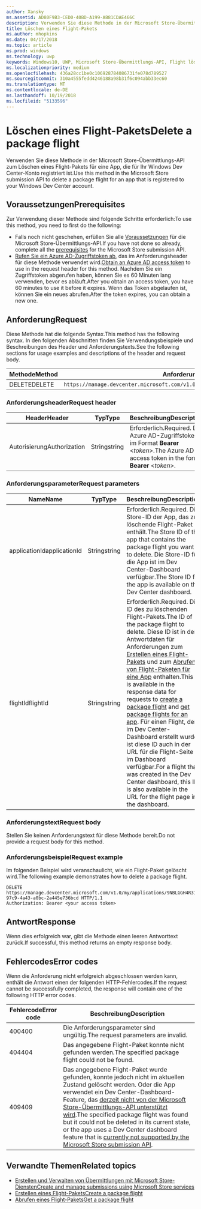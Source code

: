 ```yaml
---
author: Xansky
ms.assetid: AD80F9B3-CED0-40BD-A199-AB81CDAE466C
description: Verwenden Sie diese Methode in der Microsoft Store-Übermittlungs-API zum Löschen eines Flight-Pakets für eine App, die für Ihr Windows Dev Center-Konto registriert ist.
title: Löschen eines Flight-Pakets
ms.author: mhopkins
ms.date: 04/17/2018
ms.topic: article
ms.prod: windows
ms.technology: uwp
keywords: Windows10, UWP, Microsoft Store-Übermittlungs-API, Flight löschen
ms.localizationpriority: medium
ms.openlocfilehash: 436a28cc1be0c106928784086731fe078d789527
ms.sourcegitcommit: 310a4555fedd4246188a98b31f6c094abb33ec60
ms.translationtype: MT
ms.contentlocale: de-DE
ms.lasthandoff: 10/19/2018
ms.locfileid: "5133596"
---
```

# <a name="delete-a-package-flight"></a><span data-ttu-id="2c546-104">Löschen eines Flight-Pakets</span><span class="sxs-lookup"><span data-stu-id="2c546-104">Delete a package flight</span></span>

<span data-ttu-id="2c546-105">Verwenden Sie diese Methode in der Microsoft Store-Übermittlungs-API zum Löschen eines Flight-Pakets für eine App, die für Ihr Windows Dev Center-Konto registriert ist.</span><span class="sxs-lookup"><span data-stu-id="2c546-105">Use this method in the Microsoft Store submission API to delete a package flight for an app that is registered to your Windows Dev Center account.</span></span>


## <a name="prerequisites"></a><span data-ttu-id="2c546-106">Voraussetzungen</span><span class="sxs-lookup"><span data-stu-id="2c546-106">Prerequisites</span></span>

<span data-ttu-id="2c546-107">Zur Verwendung dieser Methode sind folgende Schritte erforderlich:</span><span class="sxs-lookup"><span data-stu-id="2c546-107">To use this method, you need to first do the following:</span></span>

* <span data-ttu-id="2c546-108">Falls noch nicht geschehen, erfüllen Sie alle [Voraussetzungen](create-and-manage-submissions-using-windows-store-services.md#prerequisites) für die Microsoft Store-Übermittlungs-API.</span><span class="sxs-lookup"><span data-stu-id="2c546-108">If you have not done so already, complete all the [prerequisites](create-and-manage-submissions-using-windows-store-services.md#prerequisites) for the Microsoft Store submission API.</span></span>
* <span data-ttu-id="2c546-109">[Rufen Sie ein Azure AD-Zugriffstoken ab](create-and-manage-submissions-using-windows-store-services.md#obtain-an-azure-ad-access-token), das im Anforderungsheader für diese Methode verwendet wird.</span><span class="sxs-lookup"><span data-stu-id="2c546-109">[Obtain an Azure AD access token](create-and-manage-submissions-using-windows-store-services.md#obtain-an-azure-ad-access-token) to use in the request header for this method.</span></span> <span data-ttu-id="2c546-110">Nachdem Sie ein Zugriffstoken abgerufen haben, können Sie es 60 Minuten lang verwenden, bevor es abläuft.</span><span class="sxs-lookup"><span data-stu-id="2c546-110">After you obtain an access token, you have 60 minutes to use it before it expires.</span></span> <span data-ttu-id="2c546-111">Wenn das Token abgelaufen ist, können Sie ein neues abrufen.</span><span class="sxs-lookup"><span data-stu-id="2c546-111">After the token expires, you can obtain a new one.</span></span>

## <a name="request"></a><span data-ttu-id="2c546-112">Anforderung</span><span class="sxs-lookup"><span data-stu-id="2c546-112">Request</span></span>

<span data-ttu-id="2c546-113">Diese Methode hat die folgende Syntax.</span><span class="sxs-lookup"><span data-stu-id="2c546-113">This method has the following syntax.</span></span> <span data-ttu-id="2c546-114">In den folgenden Abschnitten finden Sie Verwendungsbeispiele und Beschreibungen des Header und Anforderungstexts.</span><span class="sxs-lookup"><span data-stu-id="2c546-114">See the following sections for usage examples and descriptions of the header and request body.</span></span>

| <span data-ttu-id="2c546-115">Methode</span><span class="sxs-lookup"><span data-stu-id="2c546-115">Method</span></span> | <span data-ttu-id="2c546-116">Anforderungs-URI</span><span class="sxs-lookup"><span data-stu-id="2c546-116">Request URI</span></span>                                                      |
|--------|------------------------------------------------------------------|
| <span data-ttu-id="2c546-117">DELETE</span><span class="sxs-lookup"><span data-stu-id="2c546-117">DELETE</span></span>    | ```https://manage.devcenter.microsoft.com/v1.0/my/applications/{applicationId}/flights/{flightId}``` |


### <a name="request-header"></a><span data-ttu-id="2c546-118">Anforderungsheader</span><span class="sxs-lookup"><span data-stu-id="2c546-118">Request header</span></span>

| <span data-ttu-id="2c546-119">Header</span><span class="sxs-lookup"><span data-stu-id="2c546-119">Header</span></span>        | <span data-ttu-id="2c546-120">Typ</span><span class="sxs-lookup"><span data-stu-id="2c546-120">Type</span></span>   | <span data-ttu-id="2c546-121">Beschreibung</span><span class="sxs-lookup"><span data-stu-id="2c546-121">Description</span></span>                                                                 |
|---------------|--------|-----------------------------------------------------------------------------|
| <span data-ttu-id="2c546-122">Autorisierung</span><span class="sxs-lookup"><span data-stu-id="2c546-122">Authorization</span></span> | <span data-ttu-id="2c546-123">String</span><span class="sxs-lookup"><span data-stu-id="2c546-123">string</span></span> | <span data-ttu-id="2c546-124">Erforderlich.</span><span class="sxs-lookup"><span data-stu-id="2c546-124">Required.</span></span> <span data-ttu-id="2c546-125">Das Azure AD-Zugriffstoken im Format **Bearer** &lt;*token*&gt;.</span><span class="sxs-lookup"><span data-stu-id="2c546-125">The Azure AD access token in the form **Bearer** &lt;*token*&gt;.</span></span> |


### <a name="request-parameters"></a><span data-ttu-id="2c546-126">Anforderungsparameter</span><span class="sxs-lookup"><span data-stu-id="2c546-126">Request parameters</span></span>

| <span data-ttu-id="2c546-127">Name</span><span class="sxs-lookup"><span data-stu-id="2c546-127">Name</span></span>        | <span data-ttu-id="2c546-128">Typ</span><span class="sxs-lookup"><span data-stu-id="2c546-128">Type</span></span>   | <span data-ttu-id="2c546-129">Beschreibung</span><span class="sxs-lookup"><span data-stu-id="2c546-129">Description</span></span>                                                                 |
|---------------|--------|-----------------------------------------------------------------------------|
| <span data-ttu-id="2c546-130">applicationId</span><span class="sxs-lookup"><span data-stu-id="2c546-130">applicationId</span></span> | <span data-ttu-id="2c546-131">String</span><span class="sxs-lookup"><span data-stu-id="2c546-131">string</span></span> | <span data-ttu-id="2c546-132">Erforderlich.</span><span class="sxs-lookup"><span data-stu-id="2c546-132">Required.</span></span> <span data-ttu-id="2c546-133">Die Store-ID der App, das zu löschende Flight-Paket enthält.</span><span class="sxs-lookup"><span data-stu-id="2c546-133">The Store ID of the app that contains the package flight you want to delete.</span></span> <span data-ttu-id="2c546-134">Die Store-ID für die App ist im Dev Center-Dashboard verfügbar.</span><span class="sxs-lookup"><span data-stu-id="2c546-134">The Store ID for the app is available on the Dev Center dashboard.</span></span>  |
| <span data-ttu-id="2c546-135">flightId</span><span class="sxs-lookup"><span data-stu-id="2c546-135">flightId</span></span> | <span data-ttu-id="2c546-136">String</span><span class="sxs-lookup"><span data-stu-id="2c546-136">string</span></span> | <span data-ttu-id="2c546-137">Erforderlich.</span><span class="sxs-lookup"><span data-stu-id="2c546-137">Required.</span></span> <span data-ttu-id="2c546-138">Die ID des zu löschenden Flight-Pakets.</span><span class="sxs-lookup"><span data-stu-id="2c546-138">The ID of the package flight to delete.</span></span> <span data-ttu-id="2c546-139">Diese ID ist in den Antwortdaten für Anforderungen zum [Erstellen eines Flight-Pakets](create-a-flight.md) und zum [Abrufen von Flight-Paketen für eine App](get-flights-for-an-app.md) enthalten.</span><span class="sxs-lookup"><span data-stu-id="2c546-139">This ID is available in the response data for requests to [create a package flight](create-a-flight.md) and [get package flights for an app](get-flights-for-an-app.md).</span></span> <span data-ttu-id="2c546-140">Für einen Flight, der im Dev Center-Dashboard erstellt wurde, ist diese ID auch in der URL für die Flight-Seite im Dashboard verfügbar.</span><span class="sxs-lookup"><span data-stu-id="2c546-140">For a flight that was created in the Dev Center dashboard, this ID is also available in the URL for the flight page in the dashboard.</span></span>  |


### <a name="request-body"></a><span data-ttu-id="2c546-141">Anforderungstext</span><span class="sxs-lookup"><span data-stu-id="2c546-141">Request body</span></span>

<span data-ttu-id="2c546-142">Stellen Sie keinen Anforderungstext für diese Methode bereit.</span><span class="sxs-lookup"><span data-stu-id="2c546-142">Do not provide a request body for this method.</span></span>


### <a name="request-example"></a><span data-ttu-id="2c546-143">Anforderungsbeispiel</span><span class="sxs-lookup"><span data-stu-id="2c546-143">Request example</span></span>

<span data-ttu-id="2c546-144">Im folgenden Beispiel wird veranschaulicht, wie ein Flight-Paket gelöscht wird.</span><span class="sxs-lookup"><span data-stu-id="2c546-144">The following example demonstrates how to delete a package flight.</span></span>

```
DELETE https://manage.devcenter.microsoft.com/v1.0/my/applications/9NBLGGH4R315/flights/43e448df-97c9-4a43-a0bc-2a445e736bcd HTTP/1.1
Authorization: Bearer <your access token>
```

## <a name="response"></a><span data-ttu-id="2c546-145">Antwort</span><span class="sxs-lookup"><span data-stu-id="2c546-145">Response</span></span>

<span data-ttu-id="2c546-146">Wenn dies erfolgreich war, gibt die Methode einen leeren Antworttext zurück.</span><span class="sxs-lookup"><span data-stu-id="2c546-146">If successful, this method returns an empty response body.</span></span>

## <a name="error-codes"></a><span data-ttu-id="2c546-147">Fehlercodes</span><span class="sxs-lookup"><span data-stu-id="2c546-147">Error codes</span></span>

<span data-ttu-id="2c546-148">Wenn die Anforderung nicht erfolgreich abgeschlossen werden kann, enthält die Antwort einen der folgenden HTTP-Fehlercodes.</span><span class="sxs-lookup"><span data-stu-id="2c546-148">If the request cannot be successfully completed, the response will contain one of the following HTTP error codes.</span></span>

| <span data-ttu-id="2c546-149">Fehlercode</span><span class="sxs-lookup"><span data-stu-id="2c546-149">Error code</span></span> |  <span data-ttu-id="2c546-150">Beschreibung</span><span class="sxs-lookup"><span data-stu-id="2c546-150">Description</span></span>                                                                                                                                                                           |
|--------|------------------|
| <span data-ttu-id="2c546-151">400</span><span class="sxs-lookup"><span data-stu-id="2c546-151">400</span></span>  | <span data-ttu-id="2c546-152">Die Anforderungsparameter sind ungültig.</span><span class="sxs-lookup"><span data-stu-id="2c546-152">The request parameters are invalid.</span></span> |
| <span data-ttu-id="2c546-153">404</span><span class="sxs-lookup"><span data-stu-id="2c546-153">404</span></span>  | <span data-ttu-id="2c546-154">Das angegebene Flight-Paket konnte nicht gefunden werden.</span><span class="sxs-lookup"><span data-stu-id="2c546-154">The specified package flight could not be found.</span></span>  |
| <span data-ttu-id="2c546-155">409</span><span class="sxs-lookup"><span data-stu-id="2c546-155">409</span></span>  | <span data-ttu-id="2c546-156">Das angegebene Flight-Paket wurde gefunden, konnte jedoch nicht im aktuellen Zustand gelöscht werden. Oder die App verwendet ein Dev Center-Dashboard-Feature, das [derzeit nicht von der Microsoft Store-Übermittlungs-API unterstützt wird](create-and-manage-submissions-using-windows-store-services.md#not_supported).</span><span class="sxs-lookup"><span data-stu-id="2c546-156">The specified package flight was found but it could not be deleted in its current state, or the app uses a Dev Center dashboard feature that is [currently not supported by the Microsoft Store submission API](create-and-manage-submissions-using-windows-store-services.md#not_supported).</span></span> |   


## <a name="related-topics"></a><span data-ttu-id="2c546-157">Verwandte Themen</span><span class="sxs-lookup"><span data-stu-id="2c546-157">Related topics</span></span>

* [<span data-ttu-id="2c546-158">Erstellen und Verwalten von Übermittlungen mit Microsoft Store-Diensten</span><span class="sxs-lookup"><span data-stu-id="2c546-158">Create and manage submissions using Microsoft Store services</span></span>](create-and-manage-submissions-using-windows-store-services.md)
* [<span data-ttu-id="2c546-159">Erstellen eines Flight-Pakets</span><span class="sxs-lookup"><span data-stu-id="2c546-159">Create a package flight</span></span>](create-a-flight.md)
* [<span data-ttu-id="2c546-160">Abrufen eines Flight-Pakets</span><span class="sxs-lookup"><span data-stu-id="2c546-160">Get a package flight</span></span>](get-a-flight.md)

